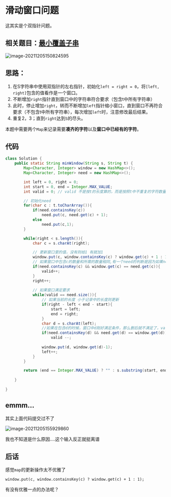 # 滑动窗口问题

这其实是个双指针问题。

## 相关题目：[最小覆盖子串](https://leetcode-cn.com/problems/minimum-window-substring/)

![image-20211205150824595](https://ryze-halo-blog.oss-cn-beijing.aliyuncs.com/halo-blog/image-20211205150824595.png)

## 思路：

1. 在S字符串中使用双指针的左右指针，初始化`left = right = 0`，将`[left, right]`包含的值看作是一个窗口。
2. 不断增加`right`指针直到窗口中的字符串符合要求（包含t中所有字符串）
3. 此时，停止增加`right`，转而不断增加`left`指针缩小窗口，直到窗口不再符合要求（不包含t中所有字符串），每次增加`left`时，注意修改最后结果。
4. 重复2，3；直到`right`达到`S`的尽头。

本题中需要两个`Map`来记录需要**凑齐的字符**以及**窗口中已经有的字符**。

## 代码

```java
class Solution {
    public static String minWindow(String s, String t) {
        Map<Character, Integer> window = new HashMap<>();
        Map<Character, Integer> need = new HashMap<>();

        int left = 0, right = 0;
        int start = 0, end = Integer.MAX_VALUE;
        int valid = 0; // valid 不是按t的长度算的，而是按照t中不重复的字符数量算的

        // 初始化need
        for(char c : t.toCharArray()){
            if(need.containsKey(c))
                need.put(c, need.get(c) + 1);
            else
                need.put(c,1);
        }

        while(right < s.length()){
            char c = s.charAt(right);

            // 更新窗口里的值，没有则给1 有就加1
            window.put(c, window.containsKey(c) ? window.get(c) + 1 : 1);
            // 如果窗口中包含c的数量和所需的数量相同,有一个need的判断是因为如果need中没有的话，get就会报错
            if(need.containsKey(c) && window.get(c) == need.get(c)){
                valid++;
            }
            right++;
			
            // 如果窗口满足要求
            while(valid == need.size()){
                // 如果当前的长度 小于记录中的长度则更新
                if(right - left < end - start){
                    start = left;
                    end = right;
                }
                char d = s.charAt(left);
                //如果在包含d的时候，窗口中d刚好满足条件，那么删后就不满足了，valid就会减1（先减1再删除）
                if(need.containsKey(d) && need.get(d) == window.get(d))
                    valid --;
                
                window.put(d, window.get(d)-1);
                left++;
            }
        }

        return (end == Integer.MAX_VALUE) ? "" : s.substring(start, end);
        
    }
        
}
```

## emmm...

其实上面代码提交过不了

![image-20211205155929860](https://ryze-halo-blog.oss-cn-beijing.aliyuncs.com/halo-blog/image-20211205155929860.png)

我也不知道是什么原因....这个输入反正就挺离谱

## 后话

感觉`map`的更新操作太不优雅了

`window.put(c, window.containsKey(c) ? window.get(c) + 1 : 1);`

有没有优雅一点的办法呢？